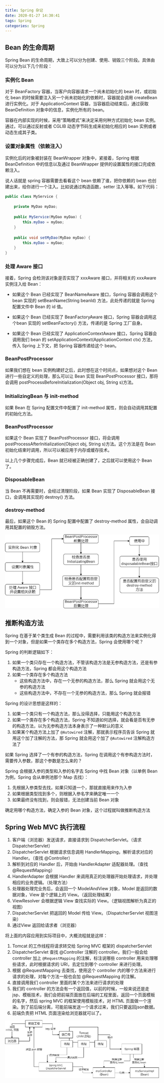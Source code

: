 ```yaml
---
title: Spring 杂记
date: 2020-01-27 14:30:41
tags: Spring
categories: Spring
---
```


## Bean 的生命周期

Spring Bean 的生命周期，大致上可以分为创建、使用、销毁三个阶段。具体由可以分为以下几个阶段：

### 实例化 Bean

对于 BeanFactory 容器，当客户向容器请求一个尚未初始化的 bean 时，或初始化 bean 的时候需要注入另一个尚未初始化的依赖时，容器就会调用 createBean 进行实例化。对于 ApplicationContext 容器，当容器启动结束后，通过获取 BeanDefinition 对象中的信息，实例化所有的 bean。



容器在内部实现的时候，采用“策略模式”来决定采用何种方式初始化 bean 实例。通过，可以通过反射或者 CGLIB 动态字节码生成来初始化相应的 bean 实例或者动态生成其子类。

### 设置对象属性（依赖注入）

实例化后的对象被封装在 BeanWrapper 对象中，紧接着，Spring 根据 BeanDefinition 中的信息以及通过 BeanWrapper 提供的设置属性的接口完成依赖注入。



说人话就是 spring 容器需要去看看这个 bean 依赖了谁，把你依赖的 bean 也创建出来，给你进行一个注入。比如说通过构造函数，setter 注入等等。如下代码：

```java
public class MyService {

	private MyDao myDao;
	
	public MyService(MyDao myDao) {
		this.myDao = myDao;
	}
	
	public void setMyDao(MyDao myDao) {
		this.myDao = myDao;
	}
}
```

### 处理 Aware 接口

接着，Spring 会检测该对象是否实现了 xxxAware 接口，并将相关的 xxxAware 实例注入给 Bean：

- 如果这个 Bean 已经实现了 BeanNameAware 接口，Spring 容器会调用这个 bean 实现的 setBeanName(String beanId) 方法，此处传递的就是 Spring 配置文件中 Bean 的 id 值。

- 如果这个 Bean 已经实现了 BeanFactoryAware 接口，Spring 容器会调用这个bean 实现的 setBeanFactory() 方法，传递的是 Spring 工厂自身。

- 如果这个 Bean 已经实现了 ApplicationContextAware 接口，Spring 容器会调用我们 bean 的 setApplicationContext(ApplicationContext ctx) 方法，传入 Spring 上下文，把 Spring 容器传递给这个 bean。

### BeanPostProcessor

如果我们想在 bean 实例构建好之后，此时想在这个时间点，如果想对这个 Bean 进行一些自定义的处理，那么可以让 Bean 实现 BeanPostProcessor 接口，那将会调用 postProcessBeforeInitialization(Object obj, String s)方法。

### InitializingBean 与 init-method

如果 Bean 在 Spring 配置文件中配置了 init-method 属性，则会自动调用其配置的初始化方法。

### BeanPostProcessor

如果这个 Bean 实现了 BeanPostProcessor 接口，将会调用 postProcessAfterInitialization(Object obj, String s)方法。这个方法是在 Bean 初始化结束时调用，所以可以被应用于内存或缓存技术。



以上几个步骤完成后，Bean 就已经被正确创建了，之后就可以使用这个 Bean 了。

### DisposableBean

当 Bean 不再需要时，会经过清理阶段，如果 Bean 实现了 DisposableBean 接口，会调用其实现的 destroy() 方法。

### destroy-method

最后，如果这个 Bean 的 Spring 配置中配置了 destroy-method 属性，会自动调用其配置的销毁方法。

![bean生命周期](Spring-杂记/bean生命周期.png)



## 推断构造方法



Spring 在基于某个类生成 Bean 的过程中，需要利用该类的构造方法来实例化得到一个对象，但是如果一个类存在多个构造方法，Spring 会使用哪个呢？



Spring 的判断逻辑如下：



1. 如果一个类只存在一个构造方法，不管该构造方法是无参构造方法，还是有参构造方法，Spring 都会用这个构造方法
2. 如果一个类存在多个构造方法
   - 这些构造方法中，存在一个无参的构造方法，那么 Spring 就会用这个无参的构造方法
   - 这些构造方法中，不存在一个无参的构造方法，那么 Spring 就会报错



Spring 的设计思想是这样的：



1. 如果一个类只有一个构造方法，那么没得选择，只能用这个构造方法
2. 如果一个类存在多个构造方法，Spring 不知道如何选择，就会看是否有无参的构造方法，以为无参构造方法本身表示了一种默认的意义
3. 如果某个构造方法上加了 `@Autowired` 注解，那就表示程序员告诉 Spring 就用这个加了注解的方法，那 Spring 就会用这个加了 `@Autowired` 注解构造方法了



如果 Spring 选择了一个有参的构造方法，Spring 在调用这个有参构造方法时，需要传入参数，那这个参数是怎么来的？



Spring 会根据入参的类型和入参的名字去 Spring 中找 Bean 对象（以单例 Bean 为例，Spring 会从单例池那个 Map 去找）：



1. 先根据入参类型去找，如果只知道一个，那就直接用来作为入参
2. 如果根据类型找到多个，则根据入参名字来确定唯一一个
3. 如果最终没有找到，则会报错，无法创建当前 Bean 对象



确定用哪个构造方法，确定入参的 Bean 对象，这个过程就叫做推断构造方法



## Spring Web MVC 执行流程

1. 客户端（浏览器）发送请求，直接请求到 DispatcherServlet。（请求 DispatcherServlet）
2. DispatcherServlet 根据请求信息调用 HandlerMapping，解析请求对应的 Handler。（查找 @Controller）
3. 解析到对应的 Handler 后，开始由 HandlerAdapter 适配器处理。（查找 @RequestMapping）
4. HandlerAdapter 会根据 Handler 来调用真正的处理器开始处理请求，并处理相应的业务逻辑。（处理方法）
5. 处理器处理完业务后，会返回一个 ModelAndView 对象，Model 是返回的数据对象，View 是个逻辑上的 View。（返回处理结果）
6. ViewResolver 会根据逻辑 View 查找实际的 View。（逻辑视图解析为真正的视图）
7. DispatcherServlet 把返回的 Model 传给 View。（DispatcherServlet 视图渲染）
8. 通过View 返回给请求者（浏览器）



将上面的内容应用到实际项目中，大概流程就是这样：

1. Tomcat 的工作线程将请求转交给 Spring MVC 框架的 dispatcherServlet
2. DispatcherServlet 查找 @Controller 注解的 controller。我们一般会给 controller 加上 `@RequestMapping` 的注解，标注说哪些 controller 用来处理哪些请求，此时根据请求的 URI，去定位到哪个 controller 来进行处理。
3. 根据 @RequestMapping 去查找，使用这个 controller 内的哪个方法来进行请求的处理，对每个方法一般也会加 @RequestMapping 的注解。
4. 直接调用我们 controller 里面的某个方法来进行请求的处理
5. 我们的 controller 的方法会有一个返回值，以前的时候，一般来说还是走 jsp、模板技术，我们会把前端页面放在后端的工程里面，返回一个页面模板的名字，然后 spring MVC 的框架使用模板技术，对 HTML 页面做一个渲染。到了前后端分离，可能前端发送一个请求过来，我们只要返回json数据。
6. 前端负责把 HTML 页面渲染给浏览器就可以了。



![](Spring-杂记/springWebMvc.png)





























